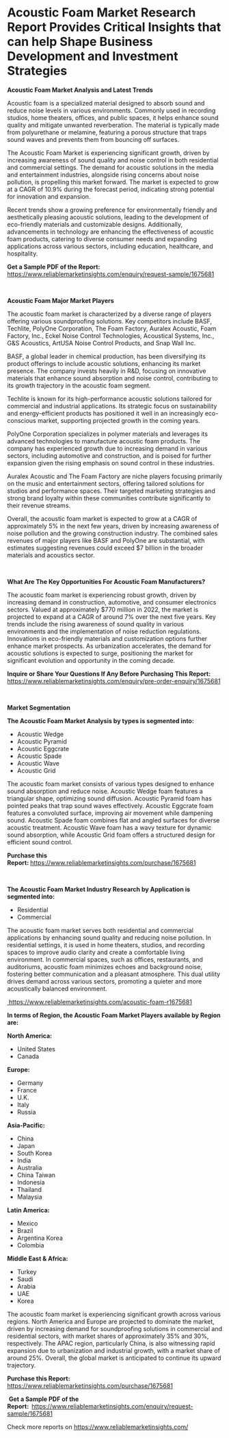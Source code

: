 <p><h1>Acoustic Foam Market Research Report Provides Critical Insights that can help Shape Business Development and Investment Strategies</h1></p><p><strong>Acoustic Foam Market Analysis and Latest Trends</strong></p>
<p><p>Acoustic foam is a specialized material designed to absorb sound and reduce noise levels in various environments. Commonly used in recording studios, home theaters, offices, and public spaces, it helps enhance sound quality and mitigate unwanted reverberation. The material is typically made from polyurethane or melamine, featuring a porous structure that traps sound waves and prevents them from bouncing off surfaces.</p><p>The Acoustic Foam Market is experiencing significant growth, driven by increasing awareness of sound quality and noise control in both residential and commercial settings. The demand for acoustic solutions in the media and entertainment industries, alongside rising concerns about noise pollution, is propelling this market forward. The market is expected to grow at a CAGR of 10.9% during the forecast period, indicating strong potential for innovation and expansion.</p><p>Recent trends show a growing preference for environmentally friendly and aesthetically pleasing acoustic solutions, leading to the development of eco-friendly materials and customizable designs. Additionally, advancements in technology are enhancing the effectiveness of acoustic foam products, catering to diverse consumer needs and expanding applications across various sectors, including education, healthcare, and hospitality.</p></p>
<p><strong>Get a Sample PDF of the Report:&nbsp;</strong> <a href="https://www.reliablemarketinsights.com/enquiry/request-sample/1675681?utm_campaign=2748&utm_medium=2&utm_source=Github&utm_content=ia&utm_term=01042025&utm_id=acoustic-foam">https://www.reliablemarketinsights.com/enquiry/request-sample/1675681</a></p>
<p>&nbsp;</p>
<p><strong>Acoustic Foam Major Market Players</strong></p>
<p><p>The acoustic foam market is characterized by a diverse range of players offering various soundproofing solutions. Key competitors include BASF, Techlite, PolyOne Corporation, The Foam Factory, Auralex Acoustic, Foam Factory, Inc., Eckel Noise Control Technologies, Acoustical Systems, Inc., G&S Acoustics, ArtUSA Noise Control Products, and Snap Wall Inc.</p><p>BASF, a global leader in chemical production, has been diversifying its product offerings to include acoustic solutions, enhancing its market presence. The company invests heavily in R&D, focusing on innovative materials that enhance sound absorption and noise control, contributing to its growth trajectory in the acoustic foam segment.</p><p>Techlite is known for its high-performance acoustic solutions tailored for commercial and industrial applications. Its strategic focus on sustainability and energy-efficient products has positioned it well in an increasingly eco-conscious market, supporting projected growth in the coming years.</p><p>PolyOne Corporation specializes in polymer materials and leverages its advanced technologies to manufacture acoustic foam products. The company has experienced growth due to increasing demand in various sectors, including automotive and construction, and is poised for further expansion given the rising emphasis on sound control in these industries.</p><p>Auralex Acoustic and The Foam Factory are niche players focusing primarily on the music and entertainment sectors, offering tailored solutions for studios and performance spaces. Their targeted marketing strategies and strong brand loyalty within these communities contribute significantly to their revenue streams.</p><p>Overall, the acoustic foam market is expected to grow at a CAGR of approximately 5% in the next few years, driven by increasing awareness of noise pollution and the growing construction industry. The combined sales revenues of major players like BASF and PolyOne are substantial, with estimates suggesting revenues could exceed $7 billion in the broader materials and acoustics sector.</p></p>
<p>&nbsp;</p>
<p><strong>What Are The Key Opportunities For Acoustic Foam Manufacturers?</strong></p>
<p><p>The acoustic foam market is experiencing robust growth, driven by increasing demand in construction, automotive, and consumer electronics sectors. Valued at approximately $770 million in 2022, the market is projected to expand at a CAGR of around 7% over the next five years. Key trends include the rising awareness of sound quality in various environments and the implementation of noise reduction regulations. Innovations in eco-friendly materials and customization options further enhance market prospects. As urbanization accelerates, the demand for acoustic solutions is expected to surge, positioning the market for significant evolution and opportunity in the coming decade.</p></p>
<p><strong>Inquire or Share Your Questions If Any Before Purchasing This Report:</strong> <a href="https://www.reliablemarketinsights.com/enquiry/pre-order-enquiry/1675681?utm_campaign=2748&utm_medium=2&utm_source=Github&utm_content=ia&utm_term=01042025&utm_id=acoustic-foam">https://www.reliablemarketinsights.com/enquiry/pre-order-enquiry/1675681</a></p>
<p>&nbsp;</p>
<p><strong>Market Segmentation</strong></p>
<p><strong>The Acoustic Foam Market Analysis by types is segmented into:</strong></p>
<p><ul><li>Acoustic Wedge</li><li>Acoustic Pyramid</li><li>Acoustic Eggcrate</li><li>Acoustic Spade</li><li>Acoustic Wave</li><li>Acoustic Grid</li></ul></p>
<p><p>The acoustic foam market consists of various types designed to enhance sound absorption and reduce noise. Acoustic Wedge foam features a triangular shape, optimizing sound diffusion. Acoustic Pyramid foam has pointed peaks that trap sound waves effectively. Acoustic Eggcrate foam features a convoluted surface, improving air movement while dampening sound. Acoustic Spade foam combines flat and angled surfaces for diverse acoustic treatment. Acoustic Wave foam has a wavy texture for dynamic sound absorption, while Acoustic Grid foam offers a structured design for efficient sound control.</p></p>
<p><strong>Purchase this Report:&nbsp;</strong><a href="https://www.reliablemarketinsights.com/purchase/1675681?utm_campaign=2748&utm_medium=2&utm_source=Github&utm_content=ia&utm_term=01042025&utm_id=acoustic-foam">https://www.reliablemarketinsights.com/purchase/1675681</a></p>
<p>&nbsp;</p>
<p><strong>The Acoustic Foam Market Industry Research by Application is segmented into:</strong></p>
<p><ul><li>Residential</li><li>Commercial</li></ul></p>
<p><p>The acoustic foam market serves both residential and commercial applications by enhancing sound quality and reducing noise pollution. In residential settings, it is used in home theaters, studios, and recording spaces to improve audio clarity and create a comfortable living environment. In commercial spaces, such as offices, restaurants, and auditoriums, acoustic foam minimizes echoes and background noise, fostering better communication and a pleasant atmosphere. This dual utility drives demand across various sectors, promoting a quieter and more acoustically balanced environment.</p></p>
<p><a href="https://www.reliablemarketinsights.com/acoustic-foam-r1675681?utm_campaign=2748&utm_medium=2&utm_source=Github&utm_content=ia&utm_term=01042025&utm_id=acoustic-foam">&nbsp;https://www.reliablemarketinsights.com/acoustic-foam-r1675681</a></p>
<p><strong>In terms of Region, the Acoustic Foam Market Players available by Region are:</strong></p>
<p>
    <p> <strong> North America: </strong>
        <ul>
            <li>United States</li>
            <li>Canada</li>
        </ul>
        </p> 
    <p> <strong> Europe: </strong>
        <ul>
            <li>Germany</li>
            <li>France</li>
            <li>U.K.</li>
            <li>Italy</li>
            <li>Russia</li>
        </ul>
        </p> 
    <p> <strong> Asia-Pacific: </strong>
        <ul>
            <li>China</li>
            <li>Japan</li>
            <li>South Korea</li>
            <li>India</li>
            <li>Australia</li>
            <li>China Taiwan</li>
            <li>Indonesia</li>
            <li>Thailand</li>
            <li>Malaysia</li>
        </ul>
        </p> 
    <p> <strong> Latin America: </strong>
        <ul>
            <li>Mexico</li>
            <li>Brazil</li>
            <li>Argentina Korea</li>
            <li>Colombia</li>
        </ul>
        </p> 
    <p> <strong> Middle East & Africa: </strong>
        <ul>
            <li>Turkey</li>
            <li>Saudi</li>
            <li>Arabia</li>
            <li>UAE</li>
            <li>Korea</li>
        </ul>
    </p>
    </p>
<p><p>The acoustic foam market is experiencing significant growth across various regions. North America and Europe are projected to dominate the market, driven by increasing demand for soundproofing solutions in commercial and residential sectors, with market shares of approximately 35% and 30%, respectively. The APAC region, particularly China, is also witnessing rapid expansion due to urbanization and industrial growth, with a market share of around 25%. Overall, the global market is anticipated to continue its upward trajectory.</p></p>
<p><strong>Purchase this Report: </strong><a href="https://www.reliablemarketinsights.com/purchase/1675681?utm_campaign=2748&utm_medium=2&utm_source=Github&utm_content=ia&utm_term=01042025&utm_id=acoustic-foam">https://www.reliablemarketinsights.com/purchase/1675681</a></p>
<p>&nbsp;<strong>Get a Sample PDF of the Report:&nbsp;&nbsp;</strong><a href="https://www.reliablemarketinsights.com/enquiry/request-sample/1675681?utm_campaign=2748&utm_medium=2&utm_source=Github&utm_content=ia&utm_term=01042025&utm_id=acoustic-foam">https://www.reliablemarketinsights.com/enquiry/request-sample/1675681</a></p>
<p><strong></strong></p>
<p>Check more reports on <a href="https://www.reliablemarketinsights.com/?utm_campaign=2748&utm_medium=2&utm_source=Github&utm_content=ia&utm_term=01042025&utm_id=acoustic-foam">https://www.reliablemarketinsights.com/</a></p>